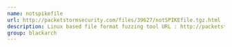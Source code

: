 ```yaml
---
name: notspikefile
url: http://packetstormsecurity.com/files/39627/notSPIKEfile.tgz.html
description: Linux based file format fuzzing tool URL : http://packetstormsecurity.com/files/39627/notSPIKEfile.tgz.html Groups : blackarch blackarch-fuzzer
group: blackarch
---
```

